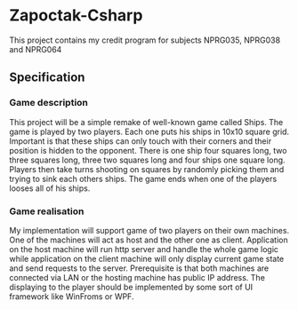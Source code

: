 # Zapoctak-Csharp
This project contains my credit program for subjects NPRG035, NPRG038 and NPRG064
## Specification
### Game description
This project will be a simple remake of well-known game called Ships.
The game is played by two players. Each one puts his ships in 10x10 square grid.
Important is that these ships can only touch with their corners and their position is hidden to the opponent.
There is one ship four squares long, two three squares long,
three two squares long and four ships one square long.
Players then take turns shooting on squares by randomly picking them and trying to sink each others ships.
The game ends when one of the players looses all of his ships.
### Game realisation
My implementation will support game of two players on their own machines.
One of the machines will act as host and the other one as client.
Application on the host machine will run http server and handle the whole game logic
while application on the client machine will only display current game state and send requests to the server.
Prerequisite is that both machines are connected via LAN or the hosting machine has public IP address.
The displaying to the player should be implemented by some sort of UI framework like WinFroms or WPF.